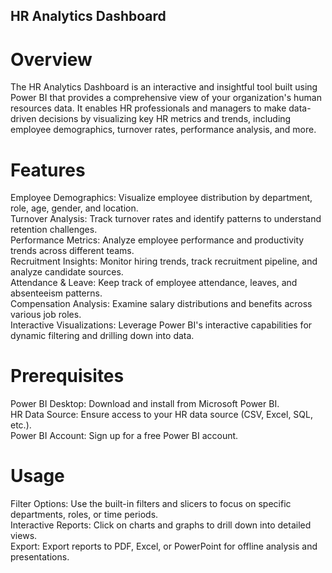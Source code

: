 ## HR Analytics Dashboard

# Overview
 The HR Analytics Dashboard is an interactive and insightful tool built using Power BI that provides a comprehensive view of your organization's human resources data. It enables HR professionals and managers to make data-driven decisions by visualizing key HR metrics and trends, including employee demographics, turnover rates, performance analysis, and more.

# Features
  Employee Demographics: Visualize employee distribution by department, role, age, gender, and location.  
  Turnover Analysis: Track turnover rates and identify patterns to understand retention challenges.  
  Performance Metrics: Analyze employee performance and productivity trends across different teams.  
  Recruitment Insights: Monitor hiring trends, track recruitment pipeline, and analyze candidate sources.  
  Attendance & Leave: Keep track of employee attendance, leaves, and absenteeism patterns.  
  Compensation Analysis: Examine salary distributions and benefits across various job roles.  
  Interactive Visualizations: Leverage Power BI's interactive capabilities for dynamic filtering and drilling down into data.  

# Prerequisites
  Power BI Desktop: Download and install from Microsoft Power BI.  
  HR Data Source: Ensure access to your HR data source (CSV, Excel, SQL, etc.).  
  Power BI Account: Sign up for a free Power BI account.  

# Usage
  Filter Options: Use the built-in filters and slicers to focus on specific departments, roles, or time periods.  
  Interactive Reports: Click on charts and graphs to drill down into detailed views.  
  Export: Export reports to PDF, Excel, or PowerPoint for offline analysis and presentations.  
